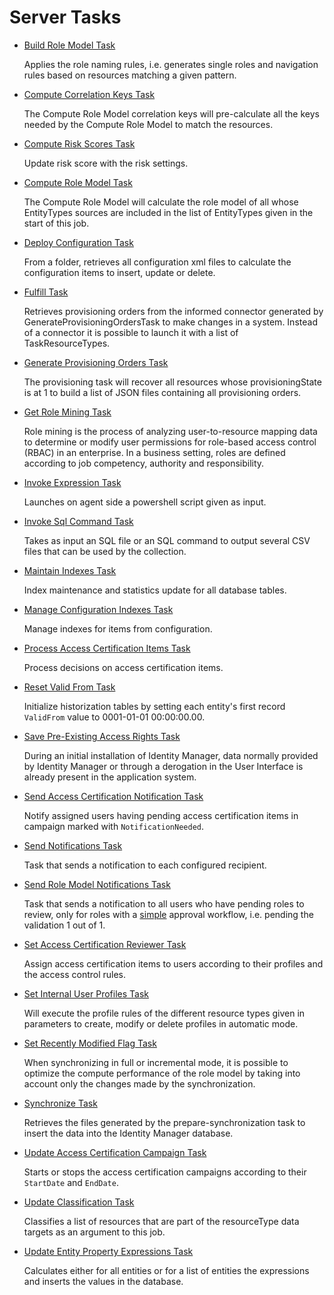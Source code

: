 # Server Tasks

- [ Build Role Model Task ](/docs/identitymanager/6.2/identitymanager/integration-guide/toolkit/xml-configuration/jobs/tasks/server/buildrolemodeltask/index.md)

  Applies the role naming rules, i.e. generates single roles and navigation rules based on
  resources matching a given pattern.

- [ Compute Correlation Keys Task ](/docs/identitymanager/6.2/identitymanager/integration-guide/toolkit/xml-configuration/jobs/tasks/server/computecorrelationkeystask/index.md)

  The Compute Role Model correlation keys will pre-calculate all the keys needed by the Compute
  Role Model to match the resources.

- [ Compute Risk Scores Task ](/docs/identitymanager/6.2/identitymanager/integration-guide/toolkit/xml-configuration/jobs/tasks/server/computeriskscorestask/index.md)

  Update risk score with the risk settings.

- [ Compute Role Model Task ](/docs/identitymanager/6.2/identitymanager/integration-guide/toolkit/xml-configuration/jobs/tasks/server/computerolemodeltask/index.md)

  The Compute Role Model will calculate the role model of all whose EntityTypes sources are
  included in the list of EntityTypes given in the start of this job.

- [ Deploy Configuration Task ](/docs/identitymanager/6.2/identitymanager/integration-guide/toolkit/xml-configuration/jobs/tasks/server/deployconfigurationtask/index.md)

  From a folder, retrieves all configuration xml files to calculate the configuration items to
  insert, update or delete.

- [ Fulfill Task ](/docs/identitymanager/6.2/identitymanager/integration-guide/toolkit/xml-configuration/jobs/tasks/server/fulfilltask/index.md)

  Retrieves provisioning orders from the informed connector generated by
  GenerateProvisioningOrdersTask to make changes in a system. Instead of a connector it is
  possible to launch it with a list of TaskResourceTypes.

- [Generate Provisioning Orders Task](/docs/identitymanager/6.2/identitymanager/integration-guide/toolkit/xml-configuration/jobs/tasks/server/generateprovisioningorderstask/index.md)

  The provisioning task will recover all resources whose provisioningState is at 1 to build a list
  of JSON files containing all provisioning orders.

- [ Get Role Mining Task ](/docs/identitymanager/6.2/identitymanager/integration-guide/toolkit/xml-configuration/jobs/tasks/server/getroleminingtask/index.md)

  Role mining is the process of analyzing user-to-resource mapping data to determine or modify
  user permissions for role-based access control (RBAC) in an enterprise. In a business setting,
  roles are defined according to job competency, authority and responsibility.

- [ Invoke Expression Task ](/docs/identitymanager/6.2/identitymanager/integration-guide/toolkit/xml-configuration/jobs/tasks/server/invokeexpressiontask/index.md)

  Launches on agent side a powershell script given as input.

- [ Invoke Sql Command Task ](/docs/identitymanager/6.2/identitymanager/integration-guide/toolkit/xml-configuration/jobs/tasks/server/invokesqlcommandtask/index.md)

  Takes as input an SQL file or an SQL command to output several CSV files that can be used by the
  collection.

- [ Maintain Indexes Task ](/docs/identitymanager/6.2/identitymanager/integration-guide/toolkit/xml-configuration/jobs/tasks/server/maintainindexestask/index.md)

  Index maintenance and statistics update for all database tables.

- [ Manage Configuration Indexes Task ](/docs/identitymanager/6.2/identitymanager/integration-guide/toolkit/xml-configuration/jobs/tasks/server/manageconfigurationindexestask/index.md)

  Manage indexes for items from configuration.

- [ Process Access Certification Items Task ](/docs/identitymanager/6.2/identitymanager/integration-guide/toolkit/xml-configuration/jobs/tasks/server/processaccesscertificationitemstask/index.md)

  Process decisions on access certification items.

- [ Reset Valid From Task ](/docs/identitymanager/6.2/identitymanager/integration-guide/toolkit/xml-configuration/jobs/tasks/server/resetvalidfromtask/index.md)

  Initialize historization tables by setting each entity's first record `ValidFrom` value to
  0001-01-01 00:00:00.00.

- [ Save Pre-Existing Access Rights Task ](/docs/identitymanager/6.2/identitymanager/integration-guide/toolkit/xml-configuration/jobs/tasks/server/savepreexistingaccessrightstask/index.md)

  During an initial installation of Identity Manager, data normally provided by Identity Manager
  or through a derogation in the User Interface is already present in the application system.

- [ Send Access Certification Notification Task ](/docs/identitymanager/6.2/identitymanager/integration-guide/toolkit/xml-configuration/jobs/tasks/server/sendaccesscertificationnotificationtask/index.md)

  Notify assigned users having pending access certification items in campaign marked with
  `NotificationNeeded`.

- [ Send Notifications Task ](/docs/identitymanager/6.2/identitymanager/integration-guide/toolkit/xml-configuration/jobs/tasks/server/sendnotificationstask/index.md)

  Task that sends a notification to each configured recipient.

- [ Send Role Model Notifications Task ](/docs/identitymanager/6.2/identitymanager/integration-guide/toolkit/xml-configuration/jobs/tasks/server/sendrolemodelnotificationstask/index.md)

  Task that sends a notification to all users who have pending roles to review, only for roles
  with a <u>simple</u> approval workflow, i.e. pending the validation 1 out of 1.

- [ Set Access Certification Reviewer Task ](/docs/identitymanager/6.2/identitymanager/integration-guide/toolkit/xml-configuration/jobs/tasks/server/setaccesscertificationreviewertask/index.md)

  Assign access certification items to users according to their profiles and the access control
  rules.

- [ Set Internal User Profiles Task ](/docs/identitymanager/6.2/identitymanager/integration-guide/toolkit/xml-configuration/jobs/tasks/server/setinternaluserprofilestask/index.md)

  Will execute the profile rules of the different resource types given in parameters to create,
  modify or delete profiles in automatic mode.

- [ Set Recently Modified Flag Task ](/docs/identitymanager/6.2/identitymanager/integration-guide/toolkit/xml-configuration/jobs/tasks/server/setrecentlymodifiedflagtask/index.md)

  When synchronizing in full or incremental mode, it is possible to optimize the compute
  performance of the role model by taking into account only the changes made by the
  synchronization.

- [ Synchronize Task ](/docs/identitymanager/6.2/identitymanager/integration-guide/toolkit/xml-configuration/jobs/tasks/server/synchronizetask/index.md)

  Retrieves the files generated by the prepare-synchronization task to insert the data into the
  Identity Manager database.

- [ Update Access Certification Campaign Task ](/docs/identitymanager/6.2/identitymanager/integration-guide/toolkit/xml-configuration/jobs/tasks/server/updateaccesscertificationcampaigntask/index.md)

  Starts or stops the access certification campaigns according to their `StartDate` and `EndDate`.

- [ Update Classification Task ](/docs/identitymanager/6.2/identitymanager/integration-guide/toolkit/xml-configuration/jobs/tasks/server/updateclassificationtask/index.md)

  Classifies a list of resources that are part of the resourceType data targets as an argument to
  this job.

- [ Update Entity Property Expressions Task ](/docs/identitymanager/6.2/identitymanager/integration-guide/toolkit/xml-configuration/jobs/tasks/server/updateentitypropertyexpressionstask/index.md)

  Calculates either for all entities or for a list of entities the expressions and inserts the
  values in the database.

